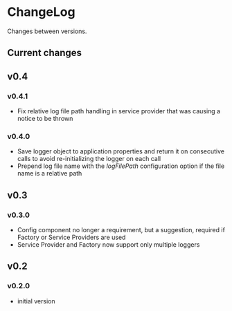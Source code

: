 # ChangeLog

Changes between versions.

## Current changes

## v0.4

### v0.4.1

* Fix relative log file path handling in service provider that was causing a notice
to be thrown

### v0.4.0

* Save logger object to application properties and return it on consecutive calls
to avoid re-initializing the logger on each call
* Prepend log file name with the *logFilePath* configuration option if the file
name is a relative path

## v0.3

### v0.3.0

* Config component no longer a requirement, but a suggestion, required if
Factory or Service Providers are used
* Service Provider and Factory now support only multiple loggers

## v0.2

### v0.2.0

* initial version
